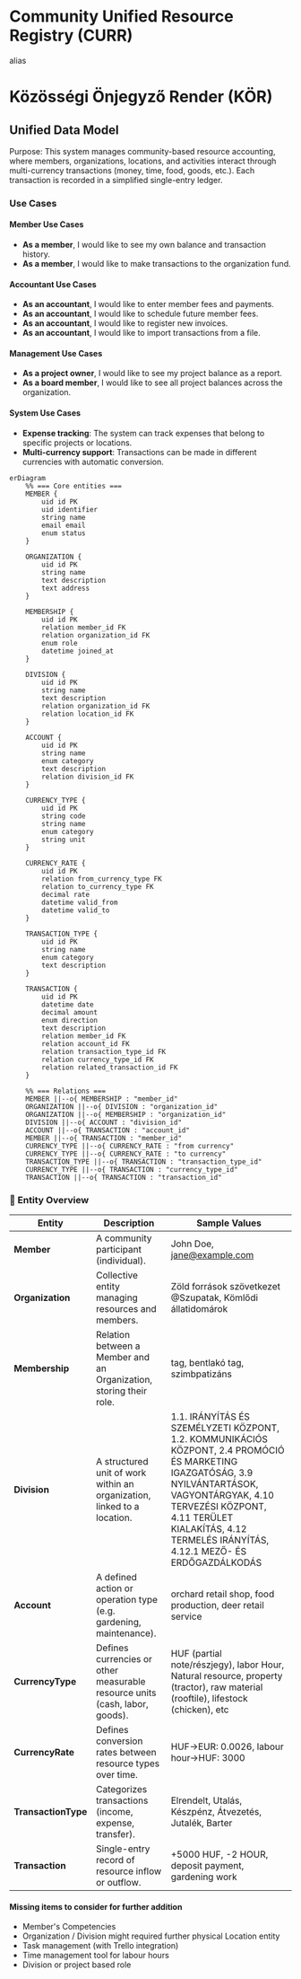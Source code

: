 # Community Unified Resource Registry (CURR)

alias

# Közösségi Önjegyző Render (KÖR)

## Unified Data Model

Purpose:
This system manages community-based resource accounting, where members, organizations, locations, and activities interact through multi-currency transactions (money, time, food, goods, etc.).
Each transaction is recorded in a simplified single-entry ledger.

### Use Cases

#### Member Use Cases

- **As a member**, I would like to see my own balance and transaction history.
- **As a member**, I would like to make transactions to the organization fund.

#### Accountant Use Cases

- **As an accountant**, I would like to enter member fees and payments.
- **As an accountant**, I would like to schedule future member fees.
- **As an accountant**, I would like to register new invoices.
- **As an accountant**, I would like to import transactions from a file.

#### Management Use Cases

- **As a project owner**, I would like to see my project balance as a report.
- **As a board member**, I would like to see all project balances across the organization.

#### System Use Cases

- **Expense tracking**: The system can track expenses that belong to specific projects or locations.
- **Multi-currency support**: Transactions can be made in different currencies with automatic conversion.

```mermaid
erDiagram
    %% === Core entities ===
    MEMBER {
        uid id PK
        uid identifier
        string name
        email email
        enum status
    }

    ORGANIZATION {
        uid id PK
        string name
        text description
        text address
    }

    MEMBERSHIP {
        uid id PK
        relation member_id FK
        relation organization_id FK
        enum role
        datetime joined_at
    }

    DIVISION {
        uid id PK
        string name
        text description
        relation organization_id FK
        relation location_id FK
    }

    ACCOUNT {
        uid id PK
        string name
        enum category
        text description
        relation division_id FK
    }

    CURRENCY_TYPE {
        uid id PK
        string code
        string name
        enum category
        string unit
    }

    CURRENCY_RATE {
        uid id PK
        relation from_currency_type FK
        relation to_currency_type FK
        decimal rate
        datetime valid_from
        datetime valid_to
    }

    TRANSACTION_TYPE {
        uid id PK
        string name
        enum category
        text description
    }

    TRANSACTION {
        uid id PK
        datetime date
        decimal amount
        enum direction
        text description
        relation member_id FK
        relation account_id FK
        relation transaction_type_id FK
        relation currency_type_id FK
        relation related_transaction_id FK
    }

    %% === Relations ===
    MEMBER ||--o{ MEMBERSHIP : "member_id"
    ORGANIZATION ||--o{ DIVISION : "organization_id"
    ORGANIZATION ||--o{ MEMBERSHIP : "organization_id"
    DIVISION ||--o{ ACCOUNT : "division_id"
    ACCOUNT ||--o{ TRANSACTION : "account_id"
    MEMBER ||--o{ TRANSACTION : "member_id"
    CURRENCY_TYPE ||--o{ CURRENCY_RATE : "from currency"
    CURRENCY_TYPE ||--o{ CURRENCY_RATE : "to currency"
    TRANSACTION_TYPE ||--o{ TRANSACTION : "transaction_type_id"
    CURRENCY_TYPE ||--o{ TRANSACTION : "currency_type_id"
    TRANSACTION ||--o{ TRANSACTION : "transaction_id"

```

### 💬 Entity Overview

| Entity              | Description                                                                 | Sample Values                                                                                                                                                                                                                                           |
| ------------------- | --------------------------------------------------------------------------- | ------------------------------------------------------------------------------------------------------------------------------------------------------------------------------------------------------------------------------------------------------- |
| **Member**          | A community participant (individual).                                       | John Doe, jane@example.com                                                                                                                                                                                                                              |
| **Organization**    | Collective entity managing resources and members.                           | Zöld források szövetkezet @Szupatak, Kömlődi állatidomárok                                                                                                                                                                                              |
| **Membership**      | Relation between a Member and an Organization, storing their role.          | tag, bentlakó tag, szimbpatizáns                                                                                                                                                                                                                        |
| **Division**        | A structured unit of work within an organization, linked to a location.     | 1.1. IRÁNYÍTÁS ÉS SZEMÉLYZETI KÖZPONT, 1.2. KOMMUNIKÁCIÓS KÖZPONT, 2.4 PROMÓCIÓ ÉS MARKETING IGAZGATÓSÁG, 3.9 NYILVÁNTARTÁSOK, VAGYONTÁRGYAK, 4.10 TERVEZÉSI KÖZPONT, 4.11 TERÜLET KIALAKÍTÁS, 4.12 TERMELÉS IRÁNYÍTÁS, 4.12.1 MEZŐ- ÉS ERDŐGAZDÁLKODÁS |
| **Account**         | A defined action or operation type (e.g. gardening, maintenance).           | orchard retail shop, food production, deer retail service                                                                                                                                                                                               |
| **CurrencyType**    | Defines currencies or other measurable resource units (cash, labor, goods). | HUF (partial note/részjegy), labor Hour, Natural resource, property (tractor), raw material (rooftile), lifestock (chicken), etc                                                                                                                        |
| **CurrencyRate**    | Defines conversion rates between resource types over time.                  | HUF→EUR: 0.0026, labour hour→HUF: 3000                                                                                                                                                                                                                  |
| **TransactionType** | Categorizes transactions (income, expense, transfer).                       | Elrendelt, Utalás, Készpénz, Átvezetés, Jutalék, Barter                                                                                                                                                                                                 |
| **Transaction**     | Single-entry record of resource inflow or outflow.                          | +5000 HUF, -2 HOUR, deposit payment, gardening work                                                                                                                                                                                                     |

#### Missing items to consider for further addition

- Member's Competencies
- Organization / Division might required further physical Location entity
- Task management (with Trello integration)
- Time management tool for labour hours
- Division or project based role
